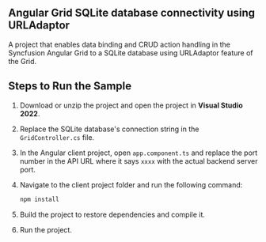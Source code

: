 ## Angular Grid SQLite database connectivity using URLAdaptor

A project that enables data binding and CRUD action handling in the Syncfusion Angular Grid to a SQLite database using URLAdaptor feature of the Grid.

## Steps to Run the Sample

1. Download or unzip the project and open the project in **Visual Studio 2022**.

2. Replace the SQLite database's connection string in the `GridController.cs` file.

3. In the Angular client project, open `app.component.ts` and replace the port number in the API URL where it says `xxxx` with the actual backend server port.

4. Navigate to the client project folder and run the following command:

   ```bash
   npm install
   ```
5. Build the project to restore dependencies and compile it.

6. Run the project.